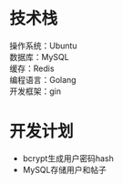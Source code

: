 # 技术栈
操作系统：Ubuntu  
数据库：MySQL  
缓存：Redis  
编程语言：Golang  
开发框架：gin  

# 开发计划
- bcrypt生成用户密码hash
- MySQL存储用户和帖子